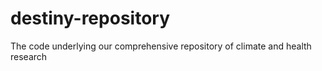 # destiny-repository
The code underlying our comprehensive repository of climate and health research
